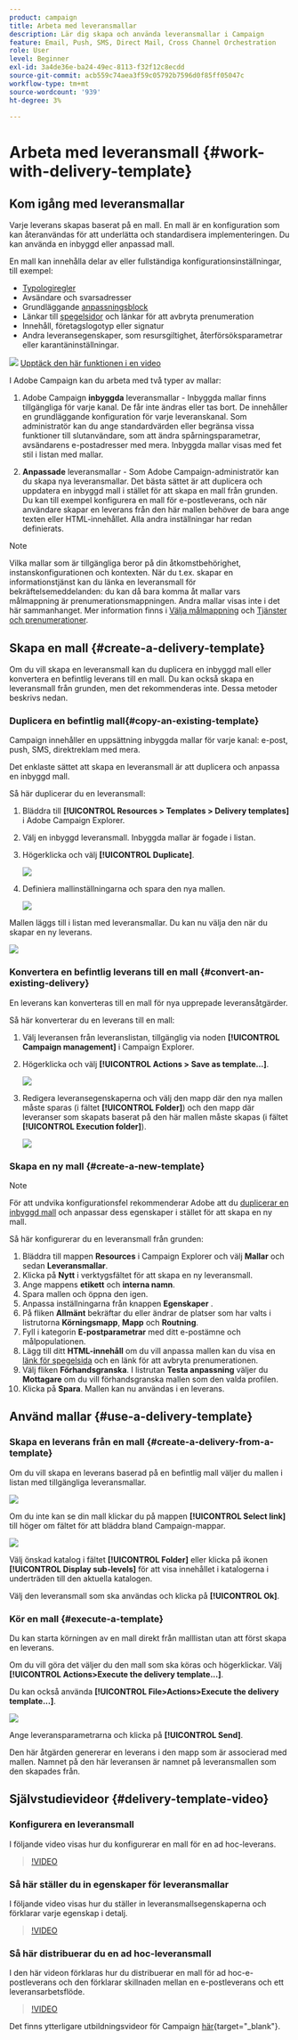 ```yaml
---
product: campaign
title: Arbeta med leveransmallar
description: Lär dig skapa och använda leveransmallar i Campaign
feature: Email, Push, SMS, Direct Mail, Cross Channel Orchestration
role: User
level: Beginner
exl-id: 3a4de36e-ba24-49ec-8113-f32f12c8ecdd
source-git-commit: acb559c74aea3f59c05792b7596d0f85ff05047c
workflow-type: tm+mt
source-wordcount: '939'
ht-degree: 3%

---
```


# Arbeta med leveransmall {#work-with-delivery-template}

## Kom igång med leveransmallar

Varje leverans skapas baserat på en mall. En mall är en konfiguration som kan återanvändas för att underlätta och standardisera implementeringen. Du kan använda en inbyggd eller anpassad mall.

En mall kan innehålla delar av eller fullständiga konfigurationsinställningar, till exempel:

* [Typologiregler](../../automation/campaign-opt/campaign-typologies.md)
* Avsändare och svarsadresser
* Grundläggande [anpassningsblock](../send/personalization-blocks.md)
* Länkar till [spegelsidor](../send/mirror-page.md) och länkar för att avbryta prenumeration
* Innehåll, företagslogotyp eller signatur
* Andra leveransegenskaper, som resursgiltighet, återförsöksparametrar eller karantäninställningar.

![](assets/do-not-localize/how-to-video.png) [Upptäck den här funktionen i en video](#delivery-template-video)

I Adobe Campaign kan du arbeta med två typer av mallar:

1. Adobe Campaign **inbyggda** leveransmallar - Inbyggda mallar finns tillgängliga för varje kanal. De får inte ändras eller tas bort. De innehåller en grundläggande konfiguration för varje leveranskanal. Som administratör kan du ange standardvärden eller begränsa vissa funktioner till slutanvändare, som att ändra spårningsparametrar, avsändarens e-postadresser med mera. Inbyggda mallar visas med fet stil i listan med mallar.

1. **Anpassade** leveransmallar - Som Adobe Campaign-administratör kan du skapa nya leveransmallar. Det bästa sättet är att duplicera och uppdatera en inbyggd mall i stället för att skapa en mall från grunden. Du kan till exempel konfigurera en mall för e-postleverans, och när användare skapar en leverans från den här mallen behöver de bara ange texten eller HTML-innehållet. Alla andra inställningar har redan definierats.

>[!NOTE]
>
>Vilka mallar som är tillgängliga beror på din åtkomstbehörighet, instanskonfigurationen och kontexten. När du t.ex. skapar en informationstjänst kan du länka en leveransmall för bekräftelsemeddelanden: du kan då bara komma åt mallar vars målmappning är prenumerationsmappningen. Andra mallar visas inte i det här sammanhanget. Mer information finns i [Välja målmappning](../audiences/target-mappings.md) och [Tjänster och prenumerationer](../start/subscriptions.md).


## Skapa en mall {#create-a-delivery-template}

Om du vill skapa en leveransmall kan du duplicera en inbyggd mall eller konvertera en befintlig leverans till en mall. Du kan också skapa en leveransmall från grunden, men det rekommenderas inte. Dessa metoder beskrivs nedan.

### Duplicera en befintlig mall{#copy-an-existing-template}

Campaign innehåller en uppsättning inbyggda mallar för varje kanal: e-post, push, SMS, direktreklam med mera.

Det enklaste sättet att skapa en leveransmall är att duplicera och anpassa en inbyggd mall.

Så här duplicerar du en leveransmall:

1. Bläddra till **[!UICONTROL Resources > Templates > Delivery templates]** i Adobe Campaign Explorer.
1. Välj en inbyggd leveransmall. Inbyggda mallar är fogade i listan.
1. Högerklicka och välj **[!UICONTROL Duplicate]**.

   ![](assets/duplicate-built-in-template.png)

1. Definiera mallinställningarna och spara den nya mallen.

   ![](assets/delivery-template-new.png)

Mallen läggs till i listan med leveransmallar. Du kan nu välja den när du skapar en ny leverans.

![](assets/select-the-new-template.png)

### Konvertera en befintlig leverans till en mall {#convert-an-existing-delivery}

En leverans kan konverteras till en mall för nya upprepade leveransåtgärder.

Så här konverterar du en leverans till en mall:

1. Välj leveransen från leveranslistan, tillgänglig via noden **[!UICONTROL Campaign management]** i Campaign Explorer.

1. Högerklicka och välj **[!UICONTROL Actions > Save as template...]**.

   ![](assets/save-as-template.png)

1. Redigera leveransegenskaperna och välj den mapp där den nya mallen måste sparas (i fältet **[!UICONTROL Folder]**) och den mapp där leveranser som skapats baserat på den här mallen måste skapas (i fältet **[!UICONTROL Execution folder]**).

   ![](assets/template-select-folders.png)

### Skapa en ny mall {#create-a-new-template}

>[!NOTE]
>
>För att undvika konfigurationsfel rekommenderar Adobe att du [duplicerar en inbyggd mall](#copy-an-existing-template) och anpassar dess egenskaper i stället för att skapa en ny mall.

Så här konfigurerar du en leveransmall från grunden:

1. Bläddra till mappen **Resources** i Campaign Explorer och välj **Mallar** och sedan **Leveransmallar**.
1. Klicka på **Nytt** i verktygsfältet för att skapa en ny leveransmall.
1. Ange mappens **etikett** och **interna namn**.
1. Spara mallen och öppna den igen.
1. Anpassa inställningarna från knappen **Egenskaper** .
1. På fliken **Allmänt** bekräftar du eller ändrar de platser som har valts i listrutorna **Körningsmapp**, **Mapp** och **Routning**.
1. Fyll i kategorin **E-postparametrar** med ditt e-postämne och målpopulationen.
1. Lägg till ditt **HTML-innehåll** om du vill anpassa mallen kan du visa en [länk för spegelsida](../send/mirror-page.md) och en länk för att avbryta prenumerationen.
1. Välj fliken **Förhandsgranska**. I listrutan **Testa anpassning** väljer du **Mottagare** om du vill förhandsgranska mallen som den valda profilen.
1. Klicka på **Spara**. Mallen kan nu användas i en leverans.


## Använd mallar {#use-a-delivery-template}

### Skapa en leverans från en mall {#create-a-delivery-from-a-template}

Om du vill skapa en leverans baserad på en befintlig mall väljer du mallen i listan med tillgängliga leveransmallar.

![](assets/select-the-new-template.png)

Om du inte kan se din mall klickar du på mappen **[!UICONTROL Select link]** till höger om fältet för att bläddra bland Campaign-mappar.

![](assets/browse-templates.png)

Välj önskad katalog i fältet **[!UICONTROL Folder]** eller klicka på ikonen **[!UICONTROL Display sub-levels]** för att visa innehållet i katalogerna i underträden till den aktuella katalogen.

Välj den leveransmall som ska användas och klicka på **[!UICONTROL Ok]**.

### Kör en mall {#execute-a-template}

Du kan starta körningen av en mall direkt från malllistan utan att först skapa en leverans.

Om du vill göra det väljer du den mall som ska köras och högerklickar. Välj **[!UICONTROL Actions>Execute the delivery template...]**.

Du kan också använda **[!UICONTROL File>Actions>Execute the delivery template...]**.

![](assets/execute-delivery-template.png)

Ange leveransparametrarna och klicka på **[!UICONTROL Send]**.

Den här åtgärden genererar en leverans i den mapp som är associerad med mallen. Namnet på den här leveransen är namnet på leveransmallen som den skapades från.


## Självstudievideor {#delivery-template-video}

### Konfigurera en leveransmall

I följande video visas hur du konfigurerar en mall för en ad hoc-leverans.

>[!VIDEO](https://video.tv.adobe.com/v/342082?quality=12)

### Så här ställer du in egenskaper för leveransmallar

I följande video visas hur du ställer in leveransmallsegenskaperna och förklarar varje egenskap i detalj.

>[!VIDEO](https://video.tv.adobe.com/v/338969?quality=12)

### Så här distribuerar du en ad hoc-leveransmall

I den här videon förklaras hur du distribuerar en mall för ad hoc-e-postleverans och den förklarar skillnaden mellan en e-postleverans och ett leveransarbetsflöde.

>[!VIDEO](https://video.tv.adobe.com/v/338965?quality=12)

Det finns ytterligare utbildningsvideor för Campaign [här](https://experienceleague.adobe.com/docs/campaign-learn/tutorials/getting-started/introduction-to-adobe-campaign.html){target="_blank"}.
